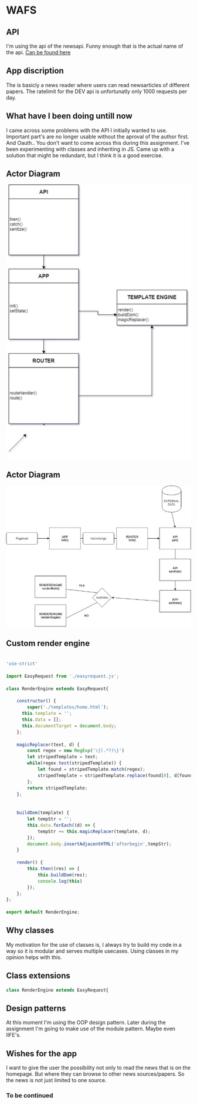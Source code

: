 # WAFS

## API
 I'm using the api of the newsapi. Funny enough that is the actual name of the api. 
 [Can be found here](https://newsapi.org)


## App discription

The is basicly a news reader where users can read newsarticles of different papers. The ratelimit for the DEV api is unfortunatly only 1000 requests per day.

## What have I been doing untill  now
I came across some problems with the API I initially wanted to use. Important part's are no longer usable without the aproval of the author first. And Oauth.. You don't want to come across this during this assignment.
I've been experimenting with classes and inheriting in JS. Came up with a solution that might be redundant, but I think it is a good exercise. 


## Actor Diagram

![Diagram](./assets/actor_diagram.jpg)

## Actor Diagram

![Diagram](./assets/interaction_diagram.jpg)
		

## Custom render engine 
```javascript

'use-strict'

import EasyRequest from './easyrequest.js';

class RenderEngine extends EasyRequest{

	constructor() {
		super('./templates/home.html');
	  this.template = '';
	  this.data = [];
	  this.documentTarget = document.body;
	};

	magicReplacer(text, d) {
		const regex = new RegExp('\{(.*?)\}')
		let stripedTemplate = text;
		while(regex.test(stripedTemplate)) {
			let found = stripedTemplate.match(regex);
			stripedTemplate = stripedTemplate.replace(found[0], d[found[1]]);
		};
		return stripedTemplate;
	};


	buildDom(template) {
		let tempStr = '';
		this.data.forEach((d) => {
			tempStr += this.magicReplacer(template, d);
		});
		document.body.insertAdjacentHTML('afterbegin',tempStr);
	}

	render() {
		this.then((res) => {
			this.buildDom(res);
			console.log(this)
		});
	};
};

export default RenderEngine;

```

## Why classes

My motivation for the use of classes is, I always try to build my code in a way so it is modular and serves multiple usecases. Using classes in my opinion helps with this.


## Class extensions

```javascript
class RenderEngine extends EasyRequest{

```


## Design patterns

At this moment I'm using the OOP design pattern. Later during the assignment I'm going to make use of the module pattern. Maybe even IIFE's. 



## Wishes for the app

I want to give the user the possibility not only to read the news that is on the homepage. But where they can browse to other news sources/papers. So the news is not just limited to one source.



### To be continued